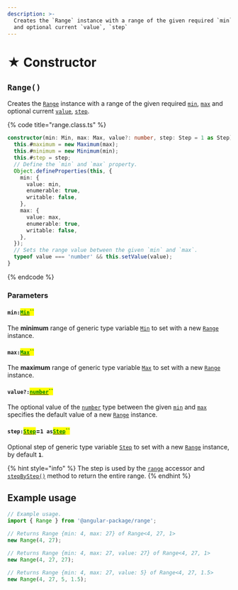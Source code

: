 ```yaml
---
description: >-
  Creates the `Range` instance with a range of the given required `min`, `max`
  and optional current `value`, `step`
---
```


# ★ Constructor

## `Range()`

Creates the [`Range`](broken-reference) instance with a range of the given required [`min`](constructor.md#min-min), [`max`](constructor.md#max-max) and optional current [`value`](constructor.md#public-value-number), [`step`](constructor.md#step-step).

{% code title="range.class.ts" %}
```typescript
constructor(min: Min, max: Max, value?: number, step: Step = 1 as Step) {
  this.#maximum = new Maximum(max);
  this.#minimum = new Minimum(min);
  this.#step = step;
  // Define the `min` and `max` property.
  Object.defineProperties(this, {
    min: {
      value: min,
      enumerable: true,
      writable: false,
    },
    max: {
      value: max,
      enumerable: true,
      writable: false,
    },
  });
  // Sets the range value between the given `min` and `max`.
  typeof value === 'number' && this.setValue(value);
}
```
{% endcode %}

### Parameters

#### `min:`[<mark style="color:green;">`Min`</mark>](generic-type-variables.md#range-less-than-min-max-step-greater-than)<mark style="color:green;">``</mark>

The **minimum** range of generic type variable [`Min`](generic-type-variables.md#range-less-than-min-max-step-greater-than) to set with a new [`Range`](broken-reference) instance.

#### `max:`[<mark style="color:green;">`Max`</mark>](generic-type-variables.md#range-less-than-min-max-step-greater-than-1)<mark style="color:green;">``</mark>

The **maximum** range of generic type variable [`Max`](generic-type-variables.md#range-less-than-min-max-step-greater-than-1) to set with a new [`Range`](broken-reference) instance.

#### `value?:`[<mark style="color:green;">`number`</mark>](https://developer.mozilla.org/en-US/docs/Web/JavaScript/Reference/Global\_Objects/Number)<mark style="color:green;">``</mark>

The optional value of the [`number`](https://developer.mozilla.org/en-US/docs/Web/JavaScript/Reference/Global\_Objects/Number) type between the given [`min`](constructor.md#min-min) and [`max`](constructor.md#max-max) specifies the default value of a new [`Range`](broken-reference) instance.

#### `step:`[<mark style="color:green;">`Step`</mark>](generic-type-variables.md#range-less-than-min-max-step-greater-than-2)=`1 as`[<mark style="color:green;">`Step`</mark>](generic-type-variables.md#range-less-than-min-max-step-greater-than-2)<mark style="color:green;">``</mark>

Optional step of generic type variable [`Step`](generic-type-variables.md#stepextendsnumber-1) to set with a new [`Range`](broken-reference) instance, by default **`1`**.

{% hint style="info" %}
The step is used by the [`range`](accessors/get-range.md) accessor and [`stepByStep()`](methods/stepbystep.md) method to return the entire range.&#x20;
{% endhint %}

## Example usage

```typescript
// Example usage.
import { Range } from '@angular-package/range';

// Returns Range {min: 4, max: 27} of Range<4, 27, 1>
new Range(4, 27);

// Returns Range {min: 4, max: 27, value: 27} of Range<4, 27, 1>
new Range(4, 27, 27);

// Returns Range {min: 4, max: 27, value: 5} of Range<4, 27, 1.5>
new Range(4, 27, 5, 1.5);
```
